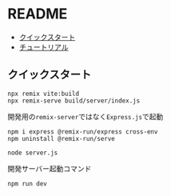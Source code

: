# README

- [クイックスタート](https://remix.run/docs/en/main/start/quickstart)
- [チュートリアル](https://remix.run/docs/en/main/start/tutorial)

## クイックスタート

```shell
npx remix vite:build
npx remix-serve build/server/index.js
```

開発用の`remix-server`ではなく`Express.js`で起動

```shell
npm i express @remix-run/express cross-env
npm uninstall @remix-run/serve
```

```shell
node server.js
```

開発サーバー起動コマンド

```shell
npm run dev
```
